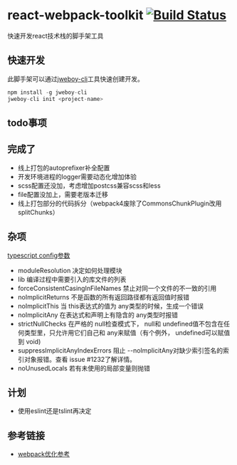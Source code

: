 # react-webpack-toolkit [![Build Status](https://travis-ci.org/jweboy/react-webpack-toolkit.svg?branch=version-upgrade)](https://travis-ci.org/jweboy/react-webpack-toolkit)

快速开发react技术栈的脚手架工具

## 快速开发

此脚手架可以通过[jweboy-cli](https://www.npmjs.com/package/jweboy-cli)工具快速创建开发。

``` js
npm install -g jweboy-cli
jweboy-cli init <project-name>
```

## todo事项

## 完成了
- 线上打包的autoprefixer补全配置
- 开发环境进程的logger需要动态化增加体验
- scss配置还没加，考虑增加postcss兼容scss和less
- file配置没加上，需要老版本迁移
- 线上打包部分的代码拆分（webpack4废除了CommonsChunkPlugin改用splitChunks）

## 杂项

[typescript config参数](https://www.tslang.cn/docs/handbook/compiler-options.html)
- moduleResolution 决定如何处理模块
- lib 编译过程中需要引入的库文件的列表
- forceConsistentCasingInFileNames 禁止对同一个文件的不一致的引用
- noImplicitReturns 不是函数的所有返回路径都有返回值时报错
- noImplicitThis 当 this表达式的值为 any类型的时候，生成一个错误
- noImplicitAny 在表达式和声明上有隐含的 any类型时报错
- strictNullChecks 在严格的 null检查模式下， null和 undefined值不包含在任何类型里，只允许用它们自己和 any来赋值（有个例外， undefined可以赋值到 void)
- suppressImplicitAnyIndexErrors 阻止 --noImplicitAny对缺少索引签名的索引对象报错。查看 issue #1232了解详情。
- noUnusedLocals 若有未使用的局部变量则抛错

## 计划
- 使用eslint还是tslint再决定

## 参考链接

- [webpack优化参考](https://jeffjade.com/2017/08/12/125-webpack-package-optimization-for-speed)
